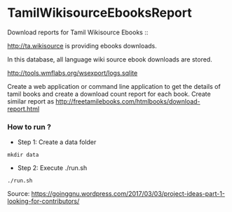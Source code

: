 # TamilWikisourceEbooksReport

Download reports for Tamil Wikisource Ebooks ::
 

http://ta.wikisource is providing ebooks downloads.

In this database, all language wiki source ebook downloads are stored.

http://tools.wmflabs.org/wsexport/logs.sqlite

Create a web application or command line application to get the details of tamil books and create a download
count report for each book.
Create similar report as http://freetamilebooks.com/htmlbooks/download-report.html


### How to run ?

- Step 1: Create a data folder

```shell
mkdir data
```

- Step 2: Execute ./run.sh

```shell
./run.sh
```



Source: https://goinggnu.wordpress.com/2017/03/03/project-ideas-part-1-looking-for-contributors/




